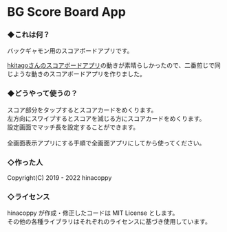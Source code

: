 # BG Score Board App

### ◆これは何？
バックギャモン用のスコアボードアプリです。

[hkitagoさんのスコアボードアプリ](https://hkitago.github.io/bgscoreboardapp/)の動きが素晴らしかったので、二番煎じで同じような動きのスコアボードアプリを作りました。

### ◆どうやって使うの？
スコア部分をタップするとスコアカードをめくります。<br>
左方向にスワイプするとスコアを減じる方にスコアカードをめくります。<br>
設定画面でマッチ長を設定することができます。<br><br>
全画面表示アプリにする手順で全画面アプリにしてから使ってください。

### ◇作った人
Copyright(C) 2019 - 2022 hinacoppy

### ◇ライセンス
hinacoppy が作成・修正したコードは MIT License とします。<br>
その他の各種ライブラリはそれぞれのライセンスに基づき使用しています。
